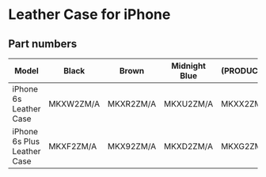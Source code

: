 # Leather Case for iPhone

## Part numbers

| Model | Black | Brown | Midnight Blue | (PRODUCT)RED | Rose Gray | Saddle Brown |
|-------|-----|-----|-----|-----|-----|-----|
| iPhone 6s Leather Case | MKXW2ZM/A | MKXR2ZM/A | MKXU2ZM/A | MKXX2ZM/A | MKXV2ZM/A | MKXT2ZM/A |
| iPhone 6s Plus Leather Case | MKXF2ZM/A | MKX92ZM/A | MKXD2ZM/A | MKXG2ZM/A | MKXE2ZM/A | MKXC2ZM/A |

